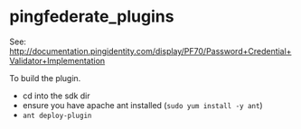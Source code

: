 pingfederate_plugins
====================

See: http://documentation.pingidentity.com/display/PF70/Password+Credential+Validator+Implementation


To build the plugin.

- cd into the sdk dir
- ensure you have apache ant installed (`sudo yum install -y ant`)
- `ant deploy-plugin`
